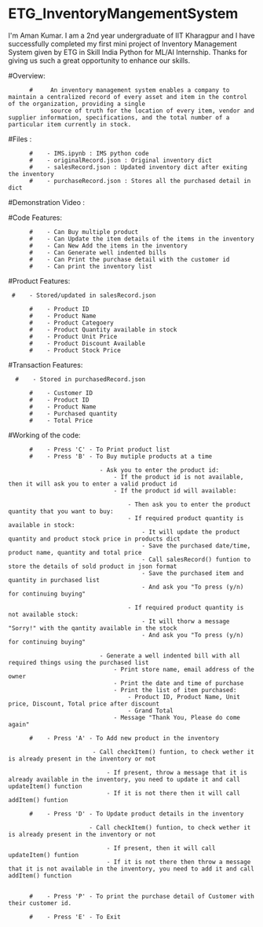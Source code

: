 # ETG_InventoryMangementSystem
I'm Aman Kumar. I am a 2nd year undergraduate of IIT Kharagpur and I have successfully completed my first mini project of Inventory Management System given by ETG in Skill India Python for ML/AI Internship.
Thanks for giving us such a great opportunity to enhance our skills.

#Overview:
          
          #     An inventory management system enables a company to maintain a centralized record of every asset and item in the control of the organization, providing a single  
                source of truth for the location of every item, vendor and supplier information, specifications, and the total number of a particular item currently in stock.

#Files :

          #    - IMS.ipynb : IMS python code
          #    - originalRecord.json : Original inventory dict
          #    - salesRecord.json : Updated inventory dict after exiting the inventory
          #    - purchaseRecord.json : Stores all the purchased detail in dict


#Demonstration Video :

          

#Code Features:

          #    - Can Buy multiple product
          #    - Can Update the item details of the items in the inventory
          #    - Can New Add the items in the inventory 
          #    - Can Generate well indented bills
          #    - Can Print the purchase detail with the customer id
          #    - Can print the inventory list


#Product Features:

     #    - Stored/updated in salesRecord.json 
     
          #    - Product ID
          #    - Product Name
          #    - Product Categoery
          #    - Product Quantity available in stock
          #    - Product Unit Price
          #    - Product Discount Available
          #    - Product Stock Price
          
         
 #Transaction Features: 

      #    - Stored in purchasedRecord.json
      
          #    - Customer ID
          #    - Product ID
          #    - Product Name
          #    - Purchased quantity
          #    - Total Price
 
 
 #Working of the code:

          #    - Press 'C' - To Print product list
          #    - Press 'B' - To Buy mutiple products at a time

                              - Ask you to enter the product id:
                                  - If the product id is not available, then it will ask you to enter a valid product id
                                  - If the product id will available:

                                      - Then ask you to enter the product quantity that you want to buy:
                                      - If required product quantity is available in stock:
                                          - It will update the product quantity and product stock price in products dict
                                          - Save the purchased date/time, product name, quantity and total price
                                          - Call salesRecord() funtion to store the details of sold product in json format
                                          - Save the purchased item and quantity in purchased list
                                          - And ask you "To press (y/n) for continuing buying"

                                      - If required product quantity is not available stock:
                                          - It will thorw a message "Sorry!" with the qantity available in the stock
                                          - And ask you "To press (y/n) for continuing buying"

                              - Generate a well indented bill with all required things using the purchased list
                                  - Print store name, email address of the owner
                                  - Print the date and time of purchase
                                  - Print the list of item purchased:
                                      - Product ID, Product Name, Unit price, Discount, Total price after discount
                                      - Grand Total
                                  - Message "Thank You, Please do come again"

          #    - Press 'A' - To Add new product in the inventory

                            - Call checkItem() funtion, to check wether it is already present in the inventory or not

                                - If present, throw a message that it is already available in the inventory, you need to update it and call updateItem() function
                                - If it is not there then it will call addItem() funtion

          #    - Press 'D' - To Update product details in the inventory

                           - Call checkItem() funtion, to check wether it is already present in the inventory or not

                                - If present, then it will call updateItem() funtion 
                                - If it is not there then throw a message that it is not available in the inventory, you need to add it and call addItem() function


          #    - Press 'P' - To print the purchase detail of Customer with their customer id.

          #    - Press 'E' - To Exit


